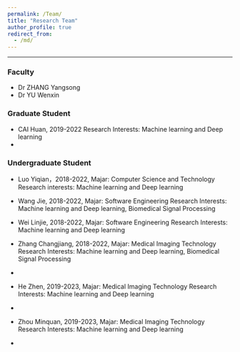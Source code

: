 ```yaml
---
permalink: /Team/
title: "Research Team"
author_profile: true
redirect_from: 
  - /md/
---
```

------

### Faculty
- Dr ZHANG Yangsong
- Dr YU Wenxin

### Graduate Student

- CAI Huan, 2019-2022
  Research Interests: Machine learning and Deep learning
-

### Undergraduate Student
- Luo Yiqian，2018-2022, Majar: Computer Science and Technology
  Research interests: Machine learning and Deep learning
 
- Wang Jie, 2018-2022, Majar: Software Engineering
  Research Interests: Machine learning and Deep learning, Biomedical Signal Processing

- Wei Linjie, 2018-2022, Majar: Software Engineering
  Research Interests: Machine learning and Deep learning


- Zhang Changjiang, 2018-2022, Majar: Medical Imaging Technology
  Research Interests: Machine learning and Deep learning,  Biomedical Signal Processing
-

- He Zhen, 2019-2023, Majar: Medical Imaging Technology
  Research Interests: Machine learning and Deep learning
-

- Zhou Minquan, 2019-2023, Majar: Medical Imaging Technology
  Research Interests: Machine learning and Deep learning
-
